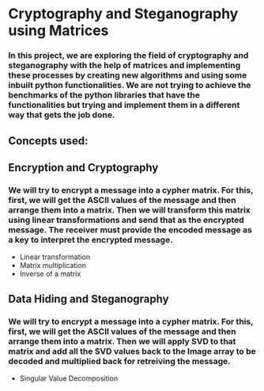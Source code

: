 # Cryptography and Steganography using Matrices

### In this project, we are exploring the field of cryptography and steganography with the help of matrices and implementing these processes by creating new algorithms and using some inbuilt python functionalities. We are not trying to achieve the benchmarks of the python libraries that have the functionalities but trying and implement them in a different way that gets the job done.

## Concepts used:

## Encryption and Cryptography

### We will try to encrypt a message into a cypher matrix. For this, first, we will get the ASCII values of the message and then arrange them into a matrix. Then we will transform this matrix using linear transformations and send that as the encrypted message. The receiver must provide the encoded message as a key to interpret the encrypted message.

* Linear transformation
* Matrix multiplication
* Inverse of a matrix

## Data Hiding and Steganography

### We will try to encrypt a message into a cypher matrix. For this, first, we will get the ASCII values of the message and then arrange them into a matrix. Then we will apply SVD to that matrix and add all the SVD values back to the Image array to be decoded and multiplied back for retreiving the message.

* Singular Value Decomposition
